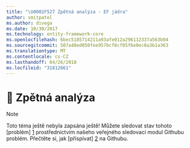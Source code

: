```yaml
---
title: "\U0001F527 Zpětná analýza - EF jádra"
author: smitpatel
ms.author: divega
ms.date: 10/30/2017
ms.technology: entity-framework-core
ms.openlocfilehash: 6bec5185714211a93afe012a296112337a563b04
ms.sourcegitcommit: 507a40ed050fee957bcf8cf05f6e0ec8a3b1a363
ms.translationtype: MT
ms.contentlocale: cs-CZ
ms.lasthandoff: 04/26/2018
ms.locfileid: "31812661"
---
```

# <a name="-reverse-engineering"></a>🔧 Zpětná analýza

> [!NOTE]
> Toto téma ještě nebyla zapsána ještě! Můžete sledovat stav tohoto [problém] [ 1] prostřednictvím našeho veřejného sledovací modul Githubu problém. Přečtěte si, jak [přispívat] [ 2] na Githubu.


  [1]: https://github.com/aspnet/EntityFramework.Docs/issues/508
  [2]: https://github.com/aspnet/EntityFramework.Docs/blob/master/CONTRIBUTING.md
